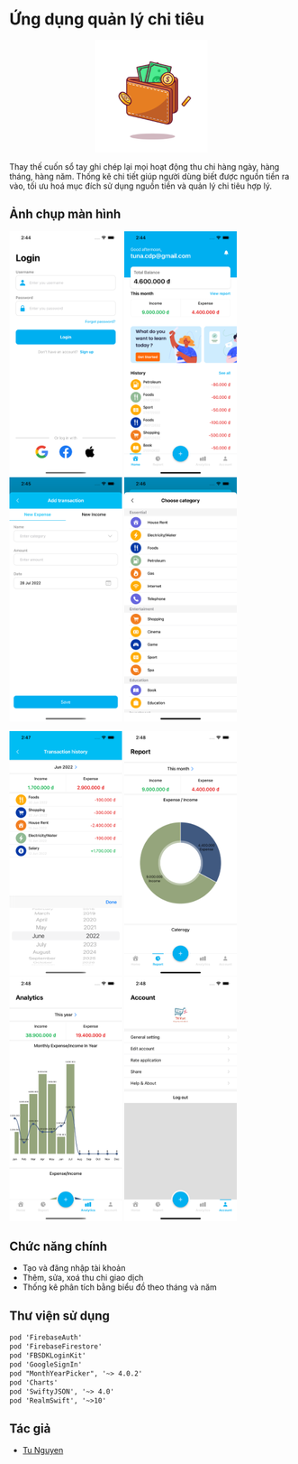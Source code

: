 #  Ứng dụng quản lý chi tiêu
<p align="center">
<img src="MoneyManagementApp/Resource/Image/icon.png" alt="Icon" width="200"/>
</p>

Thay thế cuốn sổ tay ghi chép lại mọi hoạt động thu chi hàng ngày, hàng tháng, hàng năm.
Thống kê chi tiết giúp người dùng biết được nguồn tiền ra vào, tối ưu hoá mục đích sử dụng nguồn tiền và quản lý chi tiêu hợp lý.

## Ảnh chụp màn hình

<kbd><img src="MoneyManagementApp/Resource/Image/login.png" alt="Login" width="200"/></kbd> <kbd><img src="MoneyManagementApp/Resource/Image/home.png" alt="Home" width="200"/></kbd> <kbd><img src="MoneyManagementApp/Resource/Image/add.png" alt="Add" width="200"/></kbd> <kbd><img src="MoneyManagementApp/Resource/Image/category.png" alt="Category" width="200"/></kbd>

<kbd><img src="MoneyManagementApp/Resource/Image/history.png" alt="History" width="200"/></kbd> <kbd><img src="MoneyManagementApp/Resource/Image/month.png" alt="Month Report" width="200"/></kbd> <kbd><img src="MoneyManagementApp/Resource/Image/year.png" alt="Year Report" width="200"/></kbd> <kbd><img src="MoneyManagementApp/Resource/Image/setting.png" alt="Setting" width="200"/></kbd>

## Chức năng chính
- Tạo và đăng nhập tài khoản
- Thêm, sửa, xoá thu chi giao dịch
- Thống kê phân tích bằng biểu đồ theo tháng và năm

## Thư viện sử dụng
    pod 'FirebaseAuth'
    pod 'FirebaseFirestore'
    pod 'FBSDKLoginKit'
    pod 'GoogleSignIn'
    pod "MonthYearPicker", '~> 4.0.2'
    pod 'Charts'
    pod 'SwiftyJSON', '~> 4.0'
    pod 'RealmSwift', '~>10'
    
## Tác giả
- [Tu Nguyen](https://www.facebook.com/tuna194/)
